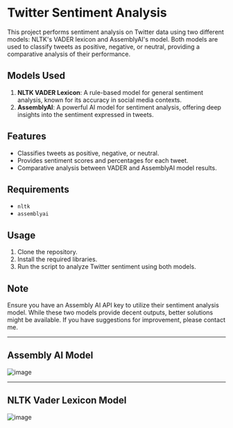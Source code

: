 # Twitter Sentiment Analysis

This project performs sentiment analysis on Twitter data using two different models: NLTK's VADER lexicon and AssemblyAI's model. Both models are used to classify tweets as positive, negative, or neutral, providing a comparative analysis of their performance.

## Models Used
1. **NLTK VADER Lexicon**: A rule-based model for general sentiment analysis, known for its accuracy in social media contexts.
2. **AssemblyAI**: A powerful AI model for sentiment analysis, offering deep insights into the sentiment expressed in tweets.

## Features
- Classifies tweets as positive, negative, or neutral.
- Provides sentiment scores and percentages for each tweet.
- Comparative analysis between VADER and AssemblyAI model results.

## Requirements
- `nltk`
- `assemblyai`

## Usage
1. Clone the repository.
2. Install the required libraries.
3. Run the script to analyze Twitter sentiment using both models.

## Note
Ensure you have an Assembly AI API key to utilize their sentiment analysis model.
While these two models provide decent outputs, better solutions might be available. If you have suggestions for improvement, please contact me.

----------------------------------------------------------------------------------------------------------------------------------------------------------------------------------

## Assembly AI Model
![image](https://github.com/user-attachments/assets/4984c42f-daf3-4703-8af0-6be7858c3789)

----------------------------------------------------------------------------------------------------------------------------------------------------------------------------------

## NLTK Vader Lexicon Model
![image](https://github.com/user-attachments/assets/76460c79-d1be-4a75-80f7-2aba8a881cb2)

